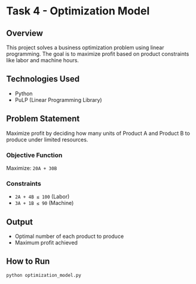 # Task 4 - Optimization Model

## Overview
This project solves a business optimization problem using linear programming. The goal is to maximize profit based on product constraints like labor and machine hours.

## Technologies Used
- Python
- PuLP (Linear Programming Library)

## Problem Statement
Maximize profit by deciding how many units of Product A and Product B to produce under limited resources.

### Objective Function
Maximize: `20A + 30B`

### Constraints
- `2A + 4B ≤ 100` (Labor)
- `3A + 1B ≤ 90` (Machine)

## Output
- Optimal number of each product to produce
- Maximum profit achieved

## How to Run
```bash
python optimization_model.py
